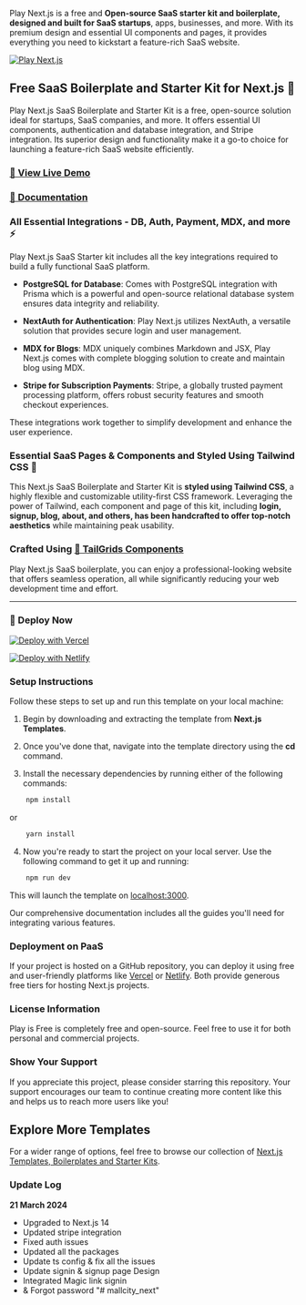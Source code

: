 Play Next.js is a free and **Open-source SaaS starter kit and boilerplate, designed and built for SaaS startups**, apps, businesses, and more. With its premium design and essential UI components and pages, it provides everything you need to kickstart a feature-rich SaaS website.


[![Play Next.js](https://github.com/NextJSTemplates/play-nextjs/blob/main/nextjs-play.png)](https://play.nextjstemplates.com)

## Free SaaS Boilerplate and Starter Kit for Next.js 🚀
Play Next.js SaaS Boilerplate and Starter Kit is a free, open-source solution ideal for startups, SaaS companies, and more. It offers essential UI components, authentication and database integration, and Stripe integration. Its superior design and functionality make it a go-to choice for launching a feature-rich SaaS website efficiently.

### [🚀 View Live Demo](https://play.nextjstemplates.com/)

### [🔌 Documentation](https://nextjstemplates.com/docs)

### All Essential Integrations - DB, Auth, Payment, MDX, and more ⚡
Play Next.js SaaS Starter kit includes all the key integrations required to build a fully functional SaaS platform.

- **PostgreSQL for Database**: Comes with PostgreSQL integration with Prisma which is a powerful and open-source relational database system ensures data integrity and reliability.

- **NextAuth for Authentication**: Play Next.js utilizes NextAuth, a versatile solution that provides secure login and user management.

- **MDX for Blogs**: MDX uniquely combines Markdown and JSX, Play Next.js comes with complete blogging solution to create and maintain blog using MDX.

- **Stripe for Subscription Payments**: Stripe, a globally trusted payment processing platform, offers robust security features and smooth checkout experiences.

These integrations work together to simplify development and enhance the user experience.

### Essential SaaS Pages & Components and Styled Using Tailwind CSS 🎨
This Next.js SaaS Boilerplate and Starter Kit is **styled using Tailwind CSS**, a highly flexible and customizable utility-first CSS framework. Leveraging the power of Tailwind, each component and page of this kit, including **login, signup, blog, about, and others, has been handcrafted to offer top-notch aesthetics** while maintaining peak usability. 

### Crafted Using [🎨 TailGrids Components](https://tailgrids.com)

Play Next.js SaaS boilerplate, you can enjoy a professional-looking website that offers seamless operation, all while significantly reducing your web development time and effort.
___

### 🚀 Deploy Now

[![Deploy with Vercel](https://vercel.com/button)](https://vercel.com/new/clone?repository-url=https%3A%2F%2Fgithub.com%2FNextJSTemplates%2Fplay-nextjs)

[![Deploy with Netlify](https://www.netlify.com/img/deploy/button.svg)](https://app.netlify.com/start/deploy?repository=https://github.com/NextJSTemplates/play-nextjs)

### Setup Instructions

Follow these steps to set up and run this template on your local machine:

1. Begin by downloading and extracting the template from **Next.js Templates**.

2. Once you've done that, navigate into the template directory using the **cd** command.

3. Install the necessary dependencies by running either of the following commands:

```bash
    npm install
```

or

```bash
    yarn install
 ```

4. Now you're ready to start the project on your local server. Use the following command to get it up and running:

```bash
    npm run dev
 ```

This will launch the template on [localhost:3000](http://localhost:3000).

Our comprehensive documentation includes all the guides you'll need for integrating various features.

### Deployment on PaaS

If your project is hosted on a GitHub repository, you can deploy it using free and user-friendly platforms like [Vercel](https://vercel.com/) or [Netlify](https://netlify.com/). Both provide generous free tiers for hosting Next.js projects.

### License Information
Play is Free is completely free and open-source. Feel free to use it for both personal and commercial projects.

### Show Your Support
If you appreciate this project, please consider starring this repository. Your support encourages our team to continue creating more content like this and helps us to reach more users like you!

## Explore More Templates
For a wider range of options, feel free to browse our collection of [Next.js Templates, Boilerplates and Starter Kits](https://nextjstemplates.com/templates).

### Update Log
**21 March 2024**
- Upgraded to Next.js 14
- Updated stripe integration
- Fixed auth issues
- Updated all the packages
- Update ts config & fix all the issues
- Update signin & signup page Design
- Integrated Magic link signin
- & Forgot password
"# mallcity_next" 
